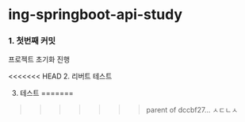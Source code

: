 # ing-springboot-api-study

### 1. 첫번째 커밋

프로젝트 초기화 진행

<<<<<<< HEAD
2. 리버트 테스트

3. 테스트
=======
>>>>>>> parent of dccbf27... ㅅㄷㄴㅅ
